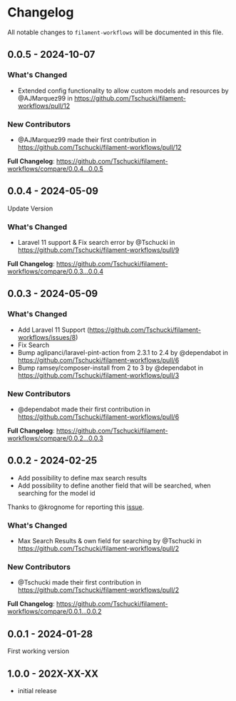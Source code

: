 # Changelog

All notable changes to `filament-workflows` will be documented in this file.

## 0.0.5 - 2024-10-07

### What's Changed

* Extended config functionality to allow custom models and resources by @AJMarquez99 in https://github.com/Tschucki/filament-workflows/pull/12

### New Contributors

* @AJMarquez99 made their first contribution in https://github.com/Tschucki/filament-workflows/pull/12

**Full Changelog**: https://github.com/Tschucki/filament-workflows/compare/0.0.4...0.0.5

## 0.0.4 - 2024-05-09

Update Version

### What's Changed

* Laravel 11 support & Fix search error by @Tschucki in https://github.com/Tschucki/filament-workflows/pull/9

**Full Changelog**: https://github.com/Tschucki/filament-workflows/compare/0.0.3...0.0.4

## 0.0.3 - 2024-05-09

### What's Changed

* Add Laravel 11 Support (https://github.com/Tschucki/filament-workflows/issues/8)
* Fix Search
* Bump aglipanci/laravel-pint-action from 2.3.1 to 2.4 by @dependabot in https://github.com/Tschucki/filament-workflows/pull/6
* Bump ramsey/composer-install from 2 to 3 by @dependabot in https://github.com/Tschucki/filament-workflows/pull/3

### New Contributors

* @dependabot made their first contribution in https://github.com/Tschucki/filament-workflows/pull/6

**Full Changelog**: https://github.com/Tschucki/filament-workflows/compare/0.0.2...0.0.3

## 0.0.2 - 2024-02-25

- Add possibility to define max search results
- Add possibility to define another field that will be searched, when searching for the model id

Thanks to @krognome for reporting this [issue](https://github.com/Tschucki/filament-workflows/issues/1).

### What's Changed

* Max Search Results & own field for searching by @Tschucki in https://github.com/Tschucki/filament-workflows/pull/2

### New Contributors

* @Tschucki made their first contribution in https://github.com/Tschucki/filament-workflows/pull/2

**Full Changelog**: https://github.com/Tschucki/filament-workflows/compare/0.0.1...0.0.2

## 0.0.1 - 2024-01-28

First working version

## 1.0.0 - 202X-XX-XX

- initial release
